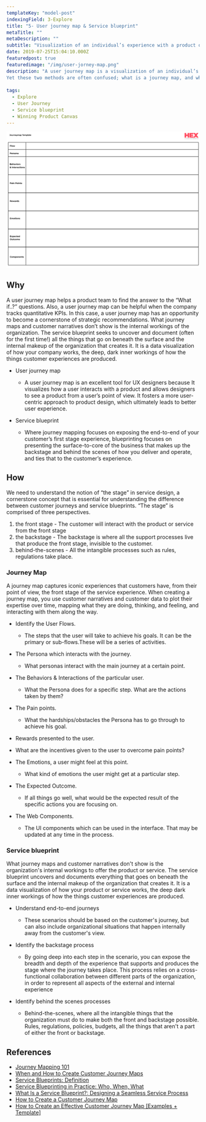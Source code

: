 ```yaml
---
templateKey: "model-post"
indexingField: 3-Explore
title: "5- User journey map & Service blueprint"
metaTitle: ""
metaDescription: ""
subtitle: "Visualization of an individual’s experience with a product or a serviec over time and across different perspectives."
date: 2019-07-25T15:04:10.000Z
featuredpost: true
featuredimage: "/img/user-jorney-map.png"
description: "A user journey map is a visualization of an individual’s experience with a product or service over time and across different perspectives. Mapping these experiences is a vital part of being a human-centered business, and it is essential to look at both aspects — what the person experiences, and what went on outside of their view to make it happen. Customer journey mapping and service blueprinting are two complementary methods that can help us see both sides of our services.
Yet these two methods are often confused; what is a journey map, and what is a service blueprint, and how are they different."

tags:
  - Explore
  - User Journey
  - Service blueprint
  - Winning Product Canvas
---
```


![flavor wheel](/img/user-jorney-map.png)

## Why
  A user journey map helps a product team to find the answer to the “What if..?” questions. Also, a user journey map can be helpful when the company tracks quantitative KPIs. In this case, a user journey map has an opportunity to become a cornerstone of strategic recommendations.
  What journey maps and customer narratives don’t show is the internal workings of the organization. The service blueprint seeks to uncover and document (often for the first time!) all the things that go on beneath the surface and the internal makeup of the organization that creates it. It is a data visualization of how your company works, the deep, dark inner workings of how the things customer experiences are produced.

- User journey map
  - A user journey map is an excellent tool for UX designers because It visualizes how a user interacts with a product and allows designers to see a product from a user’s point of view. It fosters a more user-centric approach to product design, which ultimately leads to better user experience.

- Service blueprint
  - Where journey mapping focuses on exposing the end-to-end of your customer’s first stage experience, blueprinting focuses on presenting the surface-to-core of the business that makes up the backstage and behind the scenes of how you deliver and operate, and ties that to the customer’s experience.

## How
We need to understand the notion of “the stage” in service design, a cornerstone concept that is essential for understanding the difference between customer journeys and service blueprints. “The stage” is comprised of three perspectives.
  1. the front stage - The customer will interact with the product or service from the front stage
  2. the backstage - The backstage is where all the support processes live that produce the front stage, invisible to the customer.
  3. behind-the-scenes - All the intangible processes such as rules, regulations take place.

### Journey Map
A journey map captures iconic experiences that customers have, from their point of view, the front stage of the service experience. When creating a journey map, you use customer narratives and customer data to plot their expertise over time, mapping what they are doing, thinking, and feeling, and interacting with them along the way.

- Identify the User Flows.
  - The steps that the user will take to achieve his goals. It can be the primary or sub-flows.These will be a series of activities.

- The Persona which interacts with the journey.
  - What personas interact with the main journey at a certain point.

- The Behaviors & Interactions of the particular user.
  - What the Persona does for a specific step. What are the actions taken by them?

- The Pain points.
  - What the hardships/obstacles the Persona has to go through to achieve his goal.

-  Rewards presented to the user.
  - What are the incentives given to the user to overcome pain points?

- The Emotions, a user might feel at this point.
  - What kind of emotions the user might get at a particular step. 

- The Expected Outcome.
  - If all things go well, what would be the expected result of the specific actions you are focusing on. 

- The Web Components.

  - The UI components which can be used in the interface. That may be updated at any time in the process.

### Service blueprint
What journey maps and customer narratives don't show is the organization's internal workings to offer the product or service. The service blueprint uncovers and documents everything that goes on beneath the surface and the internal makeup of the organization that creates it. It is a data visualization of how your product or service works, the deep dark inner workings of how the things customer experiences are produced.

- Understand end-to-end journeys
  - These scenarios should be based on the customer's journey, but can also include organizational situations that happen internally away from the customer's view.

- Identify the backstage process
  - By going deep into each step in the scenario, you can expose the breadth and depth of the experience that supports and produces the stage where the journey takes place. This process relies on a cross-functional collaboration between different parts of the organization, in order to represent all aspects of the external and internal experience

- Identify behind the scenes processes
  - Behind-the-scenes, where all the intangible things that the organization must do to make both the front and backstage possible. Rules, regulations, policies, budgets, all the things that aren't a part of either the front or backstage.

## References

- [Journey Mapping 101](https://www.nngroup.com/articles/journey-mapping-101/)
- [When and How to Create Customer Journey Maps](https://www.nngroup.com/articles/customer-journey-mapping/)
- [Service Blueprints: Definition](https://www.nngroup.com/articles/service-blueprints-definition/)
- [Service Blueprinting in Practice: Who, When, What](https://www.nngroup.com/articles/service-blueprinting-practice/)
- [What Is a Service Blueprint?: Designing a Seamless Service Process](https://www.lucidchart.com/blog/what-is-a-service-blueprint)
- [How to Create a Customer Journey Map](https://www.lucidchart.com/blog/how-to-build-customer-journey-maps)
- [How to Create an Effective Customer Journey Map [Examples + Template]](https://blog.hubspot.com/service/customer-journey-map)